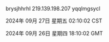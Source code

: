 brysjhhrhl 219.139.198.207 yqqlmgsycl

2024年 09月 27日 星期五 02:10:02 CST

2024年 09月 26日 星期四 18:10:02 GMT
